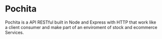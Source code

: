 # Pochita

Pochita is a API RESTful built in Node and Express with HTTP that work like a client consumer and make part of an enviroment of stock and ecommerce Services.

